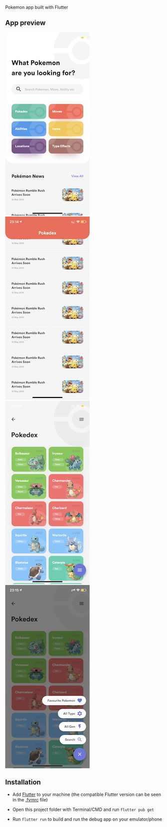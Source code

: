 Pokemon app built with Flutter

## App preview

![Home](screenshots/home.png "Home")
![News](screenshots/home-news.png "News")
![Pokedex](screenshots/pokedex.png "Pokedex")
![Pokedex FAB](screenshots/pokedex-fab.png "Pokedex FAB")


## Installation

- Add [Flutter](https://flutter.dev/docs/get-started/install) to your machine (the compatible Flutter version can be seen in the [.fvmrc](.fvmrc) file)

- Open this project folder with Terminal/CMD and run `flutter pub get`

- Run `flutter run` to build and run the debug app on your emulator/phone





